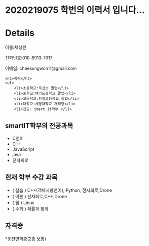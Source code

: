 
# 2020219075 학번의 이력서 입니다...

<body>
    <h1>Details</h1>
    <p>이름:채성원</p>
    <p>전화번호:010-8913-7017</p>
    <p>이메일: chaesungwon11@gmail.com</p>
    
    <h2>학력</h2>
    <ul>
        <li>초등학교:우신초 졸업</li>
        <li>중학교:여의도중학교 졸업</li>
        <li>고등학교:환일고등학교 졸업</li>
        <li>대학교:세명대학교 재학중</li>
        <li>전공: Smart it학부 </li>    
</body>
   
    
## smartIT학부의 전공과목
- C언어
- C++
- JavaScript
- java
- 전자회로

## 현재 학부 수강 과목

* ( 실습 ) C++(객체지향언어), Python, 전자회로,Drone
* ( 이론 ) 전자회로,C++,Drone
* ( 웹 ) Linux
* ( 수학 ) 확률과 통계
    
## 자격증
*운전면허증(2종 보통)




